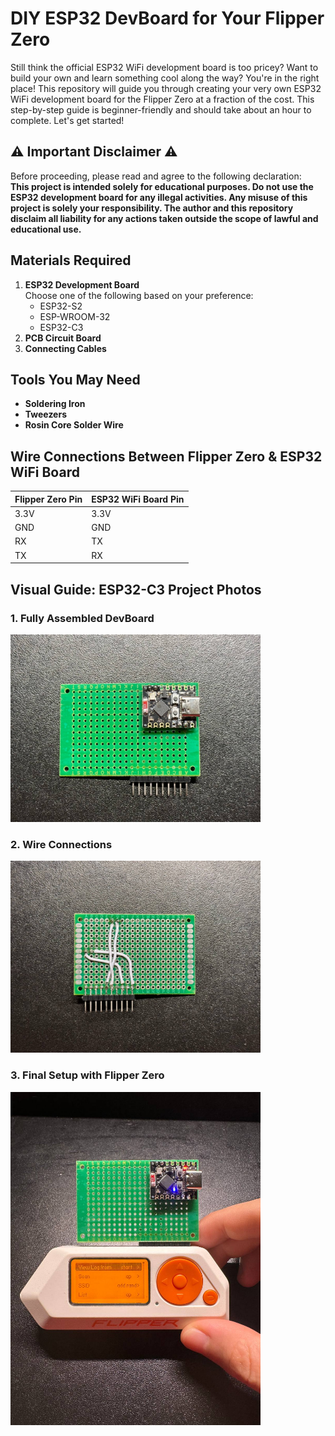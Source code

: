 # DIY ESP32 DevBoard for Your Flipper Zero

Still think the official ESP32 WiFi development board is too pricey? Want to build your own and learn something cool along the way? You're in the right place! This repository will guide you through creating your very own ESP32 WiFi development board for the Flipper Zero at a fraction of the cost. This step-by-step guide is beginner-friendly and should take about an hour to complete. Let's get started!

## ⚠️ Important Disclaimer ⚠️

Before proceeding, please read and agree to the following declaration:  
**This project is intended solely for educational purposes. Do not use the ESP32 development board for any illegal activities. Any misuse of this project is solely your responsibility. The author and this repository disclaim all liability for any actions taken outside the scope of lawful and educational use.**

## Materials Required

1. **ESP32 Development Board**  
    Choose one of the following based on your preference:  
    - ESP32-S2  
    - ESP-WROOM-32  
    - ESP32-C3  
2. **PCB Circuit Board**  
3. **Connecting Cables**  

## Tools You May Need

- **Soldering Iron**  
- **Tweezers**  
- **Rosin Core Solder Wire**  

## Wire Connections Between Flipper Zero & ESP32 WiFi Board

| Flipper Zero Pin | ESP32 WiFi Board Pin |
|------------------|----------------------|
| 3.3V             | 3.3V                 |
| GND              | GND                  |
| RX               | TX                   |
| TX               | RX                   |

## Visual Guide: ESP32-C3 Project Photos

### 1. Fully Assembled DevBoard
<img src="images/front_board.jpg" alt="Fully Assembled DevBoard" width="400">

### 2. Wire Connections
<img src="images/board_cable.jpg" alt="Wire Connections" width="400">

### 3. Final Setup with Flipper Zero
<img src="images/board_flipper.jpg" alt="Final Setup with Flipper Zero" width="400">